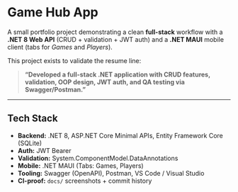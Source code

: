 # Game Hub App

A small portfolio project demonstrating a clean **full-stack** workflow with a
**.NET 8 Web API** (CRUD + validation + JWT auth) and a **.NET MAUI** mobile
client (tabs for *Games* and *Players*).

This project exists to validate the resume line:

> **“Developed a full-stack .NET application with CRUD features, validation, OOP design, JWT auth, and QA testing via Swagger/Postman.”**

---

## Tech Stack

- **Backend:** .NET 8, ASP.NET Core Minimal APIs, Entity Framework Core (SQLite)
- **Auth:** JWT Bearer
- **Validation:** System.ComponentModel.DataAnnotations
- **Mobile:** .NET MAUI (Tabs: Games, Players)
- **Tooling:** Swagger (OpenAPI), Postman, VS Code / Visual Studio
- **CI-proof:** `docs/` screenshots + commit history
